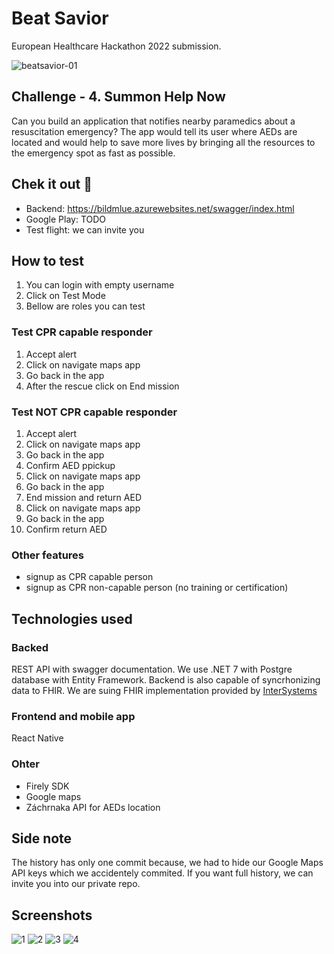 # Beat Savior
European Healthcare Hackathon 2022 submission.

![beatsavior-01](https://user-images.githubusercontent.com/40338867/204129431-81125d47-0dc8-486b-864c-821b315b62b1.png)

## Challenge - 4. Summon Help Now
Can you build an application that notifies nearby paramedics about a resuscitation emergency? The app would tell its user where AEDs are located and would help to save more lives by bringing all the resources to the emergency spot as fast as possible.

## Chek it out :eyes:
* Backend: https://bildmlue.azurewebsites.net/swagger/index.html
* Google Play: TODO
* Test flight: we can invite you 

## How to test
1. You can login with empty username
2. Click on Test Mode
3. Bellow are roles you can test

### Test CPR capable responder
1. Accept alert
2. Click on navigate maps app
3. Go back in the app
4. After the rescue click on End mission

### Test NOT CPR capable responder
1. Accept alert
2. Click on navigate maps app
3. Go back in the app
4. Confirm AED ppickup
5. Click on navigate maps app
6. Go back in the app
7. End mission and return AED
8. Click on navigate maps app
9. Go back in the app
10. Confirm return AED

### Other features
* signup as CPR capable person
* signup as CPR non-capable person (no training or certification)

## Technologies used

### Backed 
REST API with swagger documentation. We use .NET 7 with Postgre database with Entity Framework.
Backend is also capable of syncrhonizing data to FHIR.
We are suing FHIR implementation provided by [InterSystems](https://www.intersystems.com/cz)

### Frontend and mobile app
React Native

### Ohter
* Firely SDK
* Google maps
* Záchrnaka API for AEDs location

## Side note
The history has only one commit because, we had to hide our Google Maps API keys which we accidentely commited.
If you want full history, we can invite you into our private repo.

## Screenshots
![1](https://user-images.githubusercontent.com/13693312/204129302-64ba5a3a-ed05-4651-9bec-4930fb773372.png)
![2](https://user-images.githubusercontent.com/13693312/204129305-889c538a-77cd-4498-a817-31c5dc378b9b.PNG)
![3](https://user-images.githubusercontent.com/13693312/204129313-96eab58f-9796-4dab-8663-1f8017c938e9.PNG)
![4](https://user-images.githubusercontent.com/13693312/204129325-9f2b46e3-3faf-4eaa-9d49-fc34bbc18413.PNG)
